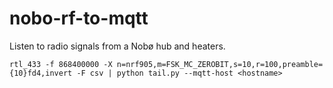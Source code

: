 # nobo-rf-to-mqtt

Listen to radio signals from a Nobø hub and heaters.

```
rtl_433 -f 868400000 -X n=nrf905,m=FSK_MC_ZEROBIT,s=10,r=100,preamble={10}fd4,invert -F csv | python tail.py --mqtt-host <hostname>
```

